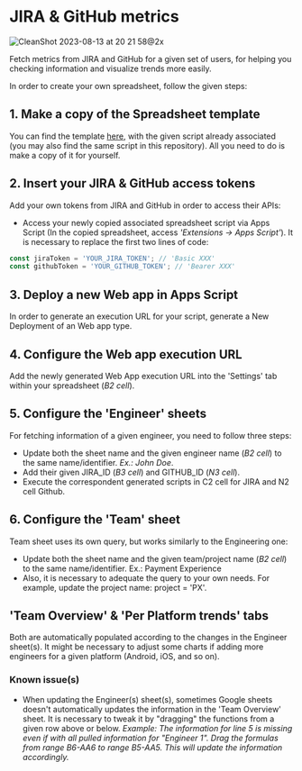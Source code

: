 


# JIRA & GitHub metrics

![CleanShot 2023-08-13 at 20 21 58@2x](https://github.com/flaviobtc/jira-github-metrics/assets/7707190/fbddc02e-5196-4694-8114-55546f3c03ea)


Fetch metrics from JIRA and GitHub for a given set of users, for helping you checking information and visualize trends more easily.

In order to create your own spreadsheet, follow the given steps:

##  1. Make a copy of the Spreadsheet template
You can find the template [here](https://docs.google.com/spreadsheets/d/1ZhT8W2BHU6Xpbz0DtTIRGxtvqTffHAcMFYvBk9ao5TE/edit?usp=sharing), with the given script already associated (you may also find the same script in this repository). All you need to do is make a copy of it for yourself.

## 2. Insert your JIRA & GitHub access tokens

Add your own tokens from JIRA and GitHub in order to access their APIs:
- Access your newly copied associated spreadsheet script via Apps Script (In the copied spreadsheet, access *'Extensions -> Apps Script'*). It is necessary to replace the first two lines of code:

```javascript 
const jiraToken = 'YOUR_JIRA_TOKEN'; // 'Basic XXX' 
const githubToken = 'YOUR_GITHUB_TOKEN'; // 'Bearer XXX'
```

## 3. Deploy a new Web app in Apps Script
In order to generate an execution URL for your script, generate a New Deployment of an Web app type.

## 4. Configure the Web app execution URL
Add the newly generated Web App execution URL into the 'Settings' tab within your spreadsheet (*B2 cell*).

## 5. Configure the 'Engineer' sheets
For fetching information of a given engineer, you need to follow three steps:
- Update both the sheet name and the given engineer name (*B2 cell*) to the same name/identifier. *Ex.: John Doe*.
- Add their given JIRA_ID (*B3 cell*) and GITHUB_ID (*N3 cell*).
- Execute the correspondent generated scripts in C2 cell for JIRA and N2 cell Github.

## 6. Configure the 'Team' sheet
Team sheet uses its own query, but works similarly to the Engineering one:
- Update both the sheet name and the given team/project name (*B2 cell*) to the same name/identifier. Ex.: Payment Experience
- Also, it is necessary to adequate the query to your own needs. For example, update the project name: project = 'PX'.

## 'Team Overview' & 'Per Platform trends' tabs
Both are automatically populated according to the changes in the Engineer sheet(s). It might be necessary to adjust some charts if adding more engineers for a given platform (Android, iOS, and so on).

### Known issue(s)
- When updating the Engineer(s) sheet(s), sometimes Google sheets doesn't automatically updates the information in the 'Team Overview' sheet. It is necessary to tweak it by "dragging" the functions from a given row above or below.
*Example: The information for line 5 is missing even if with all pulled information for "Engineer 1". Drag the formulas from range B6-AA6 to range B5-AA5. This will update the information accordingly.*
